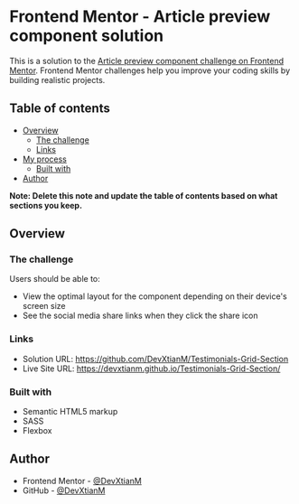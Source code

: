 # Frontend Mentor - Article preview component solution

This is a solution to the [Article preview component challenge on Frontend Mentor](https://www.frontendmentor.io/challenges/article-preview-component-dYBN_pYFT). Frontend Mentor challenges help you improve your coding skills by building realistic projects. 

## Table of contents

- [Overview](#overview)
  - [The challenge](#the-challenge)
  - [Links](#links)
- [My process](#my-process)
  - [Built with](#built-with)
- [Author](#author)

**Note: Delete this note and update the table of contents based on what sections you keep.**

## Overview

### The challenge

Users should be able to:

- View the optimal layout for the component depending on their device's screen size
- See the social media share links when they click the share icon


### Links

- Solution URL: https://github.com/DevXtianM/Testimonials-Grid-Section
- Live Site URL: https://devxtianm.github.io/Testimonials-Grid-Section/
  
### Built with

- Semantic HTML5 markup
- SASS
- Flexbox

## Author

- Frontend Mentor - [@DevXtianM](https://www.frontendmentor.io/profile/)
- GitHub - [@DevXtianM](https://github.com/DevXtianM)